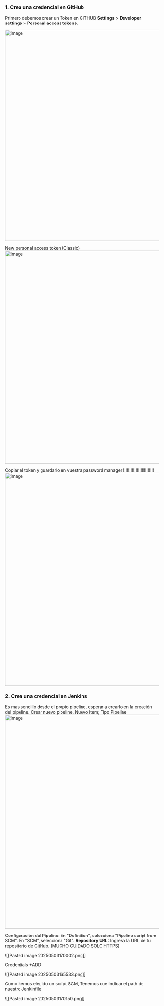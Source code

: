 ### 1. Crea una credencial en GitHub
Primero debemos crear un Token en GITHUB
**Settings** > **Developer settings** > **Personal access tokens**.

<img width="690" alt="image" src="https://github.com/user-attachments/assets/37f30a99-2634-49f8-8346-cfaf6c8c5551" />


New personal access token (Classic)
<img width="696" alt="image" src="https://github.com/user-attachments/assets/d560dd19-4d1a-413e-8f62-fef6f36e4f3c" />


Copiar el token y guardarlo en vuestra password manager !!!!!!!!!!!!!!!!!!!!!!!!!
<img width="696" alt="image" src="https://github.com/user-attachments/assets/b2dbbc82-981c-456f-963e-22ba8d992920" />


### 2. Crea una credencial en Jenkins

Es mas sencillo desde el propio pipeline, esperar a crearlo en la creación del pipeline.
Crear nuevo pipeline. Nuevo Item; Tipo Pipeline
<img width="699" alt="image" src="https://github.com/user-attachments/assets/c05eac7a-444b-411d-9f45-d58b9d8ce14c" />


Configuración del Pipeline:
En "Definition", selecciona "Pipeline script from SCM".
En "SCM", selecciona "Git".
**Repository URL:** Ingresa la URL de tu repositorio de GitHub.   (MUCHO CUIDADO SOLO HTTPS)

![[Pasted image 20250503170002.png]]

Credentials +ADD

![[Pasted image 20250503165533.png]]

Como hemos elegido un script SCM, Tenemos que indicar el path de nuestro Jenkinfile

![[Pasted image 20250503170150.png]]
